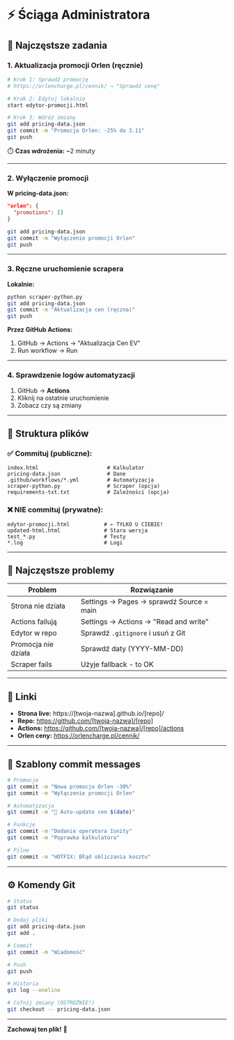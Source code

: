 # ⚡ Ściąga Administratora

## 🎯 Najczęstsze zadania

### 1. Aktualizacja promocji Orlen (ręcznie)

```bash
# Krok 1: Sprawdź promocję
# https://orlencharge.pl/cennik/ → "Sprawdź cenę"

# Krok 2: Edytuj lokalnie
start edytor-promocji.html

# Krok 3: Wdróż zmiany
git add pricing-data.json
git commit -m "Promocja Orlen: -25% do 3.11"
git push
```

⏱️ **Czas wdrożenia:** ~2 minuty

---

### 2. Wyłączenie promocji

**W pricing-data.json:**
```json
"orlen": {
  "promotions": []
}
```

```bash
git add pricing-data.json
git commit -m "Wyłączenie promocji Orlen"
git push
```

---

### 3. Ręczne uruchomienie scrapera

**Lokalnie:**
```bash
python scraper-python.py
git add pricing-data.json
git commit -m "Aktualizacja cen (ręczna)"
git push
```

**Przez GitHub Actions:**
1. GitHub → Actions → "Aktualizacja Cen EV"
2. Run workflow → Run

---

### 4. Sprawdzenie logów automatyzacji

1. GitHub → **Actions**
2. Kliknij na ostatnie uruchomienie
3. Zobacz czy są zmiany

---

## 📁 Struktura plików

### ✅ Commituj (publiczne):
```
index.html                      # Kalkulator
pricing-data.json               # Dane
.github/workflows/*.yml         # Automatyzacja
scraper-python.py               # Scraper (opcja)
requirements-txt.txt            # Zależności (opcja)
```

### ❌ NIE commituj (prywatne):
```
edytor-promocji.html           # ← TYLKO U CIEBIE!
updated-html.html              # Stara wersja
test_*.py                      # Testy
*.log                          # Logi
```

---

## 🐛 Najczęstsze problemy

| Problem | Rozwiązanie |
|---------|-------------|
| Strona nie działa | Settings → Pages → sprawdź Source = main |
| Actions failują | Settings → Actions → "Read and write" |
| Edytor w repo | Sprawdź `.gitignore` i usuń z Git |
| Promocja nie działa | Sprawdź daty (YYYY-MM-DD) |
| Scraper fails | Użyje fallback - to OK |

---

## 🔗 Linki

- **Strona live:** https://[twoja-nazwa].github.io/[repo]/
- **Repo:** https://github.com/[twoja-nazwa]/[repo]
- **Actions:** https://github.com/[twoja-nazwa]/[repo]/actions
- **Orlen ceny:** https://orlencharge.pl/cennik/

---

## 📝 Szablony commit messages

```bash
# Promocje
git commit -m "Nowa promocja Orlen -30%"
git commit -m "Wyłączenie promocji Orlen"

# Automatyzacja
git commit -m "🤖 Auto-update cen $(date)"

# Funkcje
git commit -m "Dodanie operatora Ionity"
git commit -m "Poprawka kalkulatora"

# Pilne
git commit -m "HOTFIX: Błąd obliczania kosztu"
```

---

## ⚙️ Komendy Git

```bash
# Status
git status

# Dodaj pliki
git add pricing-data.json
git add .

# Commit
git commit -m "Wiadomość"

# Push
git push

# Historia
git log --oneline

# Cofnij zmiany (OSTROŻNIE!)
git checkout -- pricing-data.json
```

---

**Zachowaj ten plik!** 📌
